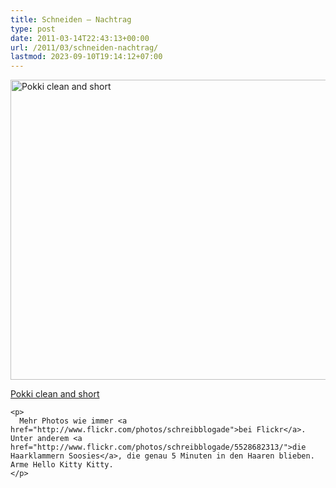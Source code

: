 ```yaml
---
title: Schneiden – Nachtrag
type: post
date: 2011-03-14T22:43:13+00:00
url: /2011/03/schneiden-nachtrag/
lastmod: 2023-09-10T19:14:12+07:00
---
```

<div class="media image">
  <a href="http://www.flickr.com/photos/schreibblogade/5529269128/" title="Pokki clean and short by Patrick Kollitsch, on Flickr"><img src="//farm6.static.flickr.com/5178/5529269128_80978b56cf_z.jpg" width="640" height="480" alt="Pokki clean and short" /></p>

  <p>
    Pokki clean and short
  </p>

  <p>
    </a></div>

    <p>
      Mehr Photos wie immer <a href="http://www.flickr.com/photos/schreibblogade">bei Flickr</a>. Unter anderem <a href="http://www.flickr.com/photos/schreibblogade/5528682313/">die Haarklammern Soosies</a>, die genau 5 Minuten in den Haaren blieben. Arme Hello Kitty Kitty.
    </p>
